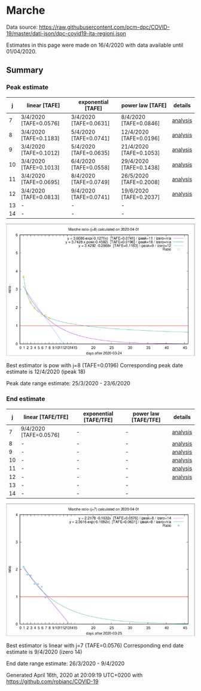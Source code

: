 # Marche


Data source: https://raw.githubusercontent.com/pcm-dpc/COVID-19/master/dati-json/dpc-covid19-ita-regioni.json

Estimates in this page were made on 16/4/2020 with data available until 01/04/2020.


## Summary 

### Peak estimate 
|j|linear [TAFE]|exponential [TAFE]|power law [TAFE]|details|
|---|----|-----------|---------|-------|
|7|3/4/2020 [TAFE=0.0576]|3/4/2020 [TAFE=0.0631]|8/4/2020 [TAFE=0.0846]|[analysis](COVID-19_marche_j7_2020-04-01.md)|
|8|3/4/2020 [TAFE=0.1183]|5/4/2020 [TAFE=0.0741]|12/4/2020 [TAFE=0.0196]|[analysis](COVID-19_marche_j8_2020-04-01.md)|
|9|3/4/2020 [TAFE=0.1012]|5/4/2020 [TAFE=0.0635]|21/4/2020 [TAFE=0.1053]|[analysis](COVID-19_marche_j9_2020-04-01.md)|
|10|3/4/2020 [TAFE=0.1013]|6/4/2020 [TAFE=0.0558]|29/4/2020 [TAFE=0.1438]|[analysis](COVID-19_marche_j10_2020-04-01.md)|
|11|3/4/2020 [TAFE=0.0695]|8/4/2020 [TAFE=0.0749]|26/5/2020 [TAFE=0.2008]|[analysis](COVID-19_marche_j11_2020-04-01.md)|
|12|3/4/2020 [TAFE=0.0813]|9/4/2020 [TAFE=0.0741]|19/6/2020 [TAFE=0.2037]|[analysis](COVID-19_marche_j12_2020-04-01.md)|
|13|-|-|-||
|14|-|-|-||

![best peak estimate](COVID-19_marche_j8_2020-04-01.png)

Best estimator is pow with j=8 (TAFE=0.0196)
Corresponding peak date estimate is 12/4/2020 (ipeak 18)


Peak date range estimate: 25/3/2020 - 23/6/2020

### End estimate 
|j|linear [TAFE/TFE]|exponential [TAFE/TFE]|power law [TAFE/TFE]|details|
|---|----|-----------|---------|-------|
|7|9/4/2020 [TAFE=0.0576]|-|-|[analysis](COVID-19_marche_j7_2020-04-01.md)|
|8|-|-|-|[analysis](COVID-19_marche_j8_2020-04-01.md)|
|9|-|-|-|[analysis](COVID-19_marche_j9_2020-04-01.md)|
|10|-|-|-|[analysis](COVID-19_marche_j10_2020-04-01.md)|
|11|-|-|-|[analysis](COVID-19_marche_j11_2020-04-01.md)|
|12|-|-|-|[analysis](COVID-19_marche_j12_2020-04-01.md)|
|13|-|-|-||
|14|-|-|-||

![best zero estimate](COVID-19_marche_j7_2020-04-01.png)

Best estimator is linear with j=7 (TAFE=0.0576)
Corresponding end date estimate is 9/4/2020 (izero 14)


End date range estimate: 26/3/2020 - 9/4/2020

Generated April 16th, 2020 at 20:09:19 UTC+0200 with https://github.com/robianc/COVID-19
